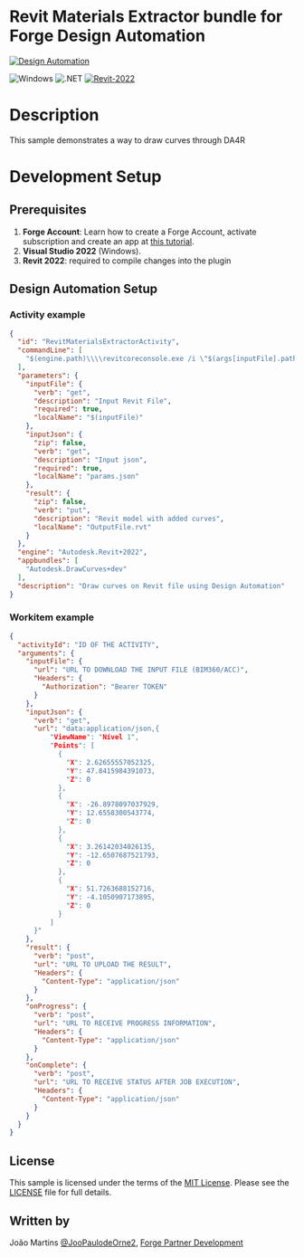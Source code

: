 ﻿# Revit Materials Extractor bundle for Forge Design Automation

[![Design Automation](https://img.shields.io/badge/Design%20Automation-v3-green.svg)](http://developer.autodesk.com/)

![Windows](https://img.shields.io/badge/Plugins-Windows-lightgrey.svg)
![.NET](https://img.shields.io/badge/.NET%20Framework-4.8-blue.svg)
[![Revit-2022](https://img.shields.io/badge/Revit-2022-lightgrey.svg)](http://autodesk.com/revit)


# Description

This sample demonstrates a way to draw curves through DA4R

# Development Setup

## Prerequisites

1. **Forge Account**: Learn how to create a Forge Account, activate subscription and create an app at [this tutorial](http://learnforge.autodesk.io/#/account/). 
2. **Visual Studio 2022** (Windows).
3. **Revit 2022**: required to compile changes into the plugin

## Design Automation Setup

### Activity example

```json
{
  "id": "RevitMaterialsExtractorActivity",
  "commandLine": [
    "$(engine.path)\\\\revitcoreconsole.exe /i \"$(args[inputFile].path)\" /al \"$(appbundles[DrawCurves].path)\""
  ],
  "parameters": {
    "inputFile": {
      "verb": "get",
      "description": "Input Revit File",
      "required": true,
      "localName": "$(inputFile)"
    },
    "inputJson": {
      "zip": false,
	  "verb": "get",
	  "description": "Input json",
	  "required": true,
	  "localName": "params.json"
    },
    "result": {
      "zip": false,
      "verb": "put",
      "description": "Revit model with added curves",
      "localName": "OutputFile.rvt"
    }
  },
  "engine": "Autodesk.Revit+2022",
  "appbundles": [
    "Autodesk.DrawCurves+dev"
  ],
  "description": "Draw curves on Revit file using Design Automation"
}
```

### Workitem example

```json
{
  "activityId": "ID OF THE ACTIVITY",
  "arguments": {
    "inputFile": {
      "url": "URL TO DOWNLOAD THE INPUT FILE (BIM360/ACC)",
      "Headers": {
        "Authorization": "Bearer TOKEN"
      }
    },
	"inputJson": {
	  "verb": "get",
	  "url": "data:application/json,{
		  "ViewName": "Nível 1",
		  "Points": [
			{
			  "X": 2.62655557052325,
			  "Y": 47.8415984391073,
			  "Z": 0
			},
			{
			  "X": -26.8978097037929,
			  "Y": 12.6558300543774,
			  "Z": 0
			},
			{
			  "X": 3.26142034026135,
			  "Y": -12.6507687521793,
			  "Z": 0
			},
			{
			  "X": 51.7263688152716,
			  "Y": -4.1050907173895,
			  "Z": 0
			}
		  ]
	  }"
	},
    "result": {
      "verb": "post",
      "url": "URL TO UPLOAD THE RESULT",
      "Headers": {
        "Content-Type": "application/json"
      }
    },
    "onProgress": {
      "verb": "post",
      "url": "URL TO RECEIVE PROGRESS INFORMATION",
      "Headers": {
        "Content-Type": "application/json"
      }
    },
    "onComplete": {
      "verb": "post",
      "url": "URL TO RECEIVE STATUS AFTER JOB EXECUTION",
      "Headers": {
        "Content-Type": "application/json"
      }
    }
  }
}
```

## License

This sample is licensed under the terms of the [MIT License](http://opensource.org/licenses/MIT). Please see the [LICENSE](LICENSE) file for full details.

## Written by

João Martins [@JooPaulodeOrne2](http://twitter.com/JooPaulodeOrne2), [Forge Partner Development](http://forge.autodesk.com)